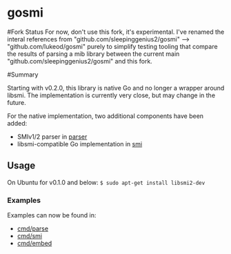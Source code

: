 # gosmi

#Fork Status
For now, don't use this fork, it's experimental. I've renamed the interal references from "github.com/sleepinggenius2/gosmi" --> "github.com/lukeod/gosmi" purely to simplify testing tooling that compare the results of parsing a mib library between the current main "github.com/sleepinggenius2/gosmi" and this fork.

#Summary

Starting with v0.2.0, this library is native Go and no longer a wrapper around libsmi. The implementation is currently very close, but may change in the future.

For the native implementation, two additional components have been added:

* SMIv1/2 parser in [parser](parser)
* libsmi-compatible Go implementation in [smi](smi)

## Usage

On Ubuntu for v0.1.0 and below: `$ sudo apt-get install libsmi2-dev`

### Examples

Examples can now be found in:

* [cmd/parse](cmd/parse)
* [cmd/smi](cmd/smi)
* [cmd/embed](cmd/embed)
